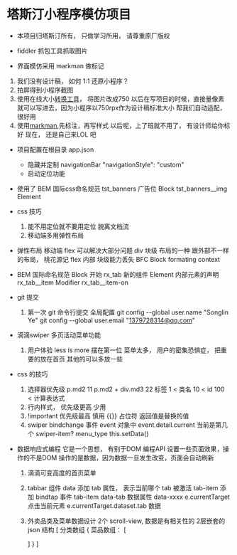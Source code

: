 # 塔斯汀小程序模仿项目


- 本项目归塔斯汀所有， 只做学习所用， 请尊重原厂版权

- fiddler  抓包工具抓取图片

- 界面模仿采用 markman 做标记
 1. 我们没有设计稿， 如何 1:1 还原小程序？
 2. 拍屏得到小程序截图
 3. 使用在线大小[转换工具](https://www.gaitubao.com/)， 将图片改成750
  以后在写项目的时候，直接量像素就可以写进去，因为小程序以750rpx作为设计稿标准大小
  帮我们自动适配，很好用
4. 使用[markman](http://www.getmarkman.com/),先标注，再写样式
  以后呢，上了班就不用了， 有设计师给你标好
  现在， 还是自己来LOL 吧

- 项目配置在根目录 app.json
  - 隐藏并定制 navigationBar
    "navigationStyle": "custom"
  - 启动定位功能

- 使用了 BEM 国际css命名规范
  tst_banners 广告位 Block
  tst_banners__img  Element

- css 技巧
  1. 能不用定位就不要用定位
    脱离文档流
  2. 移动端多用弹性布局

- 弹性布局
  移动端 flex 可以解决大部分问题
  div 块级
  布局的一种  跟外部不一样的布局， 桃花源记
  flex 内部  块级能力丢失   BFC
  Block formating context

- BEM 国际命名规范
  Block 开始 rx_tab 新的组件
  Element 内部元素的声明  rx_tab__item
  Modifier  rx_tab__item-on


- git 提交
  1. 第一次 git 命令行提交
    全局配置 git config --global user.name "Songlin Ye"
      git config --global user.email "1379728314@qq.com"



- 滴滴swiper 多页活动菜单功能
  1. 用户体验 less is more  摆在第一位
    菜单太多， 用户的密集恐惧症， 把重要的放在首页
    其他的可以多放一些

- css 的技巧
  1. 选择器优先级
    p.md2 11
    p.md2 + div.md3    22
    标签 1 < 类名 10 < id 100 < 计算表达式
  2. 行内样式， 优先级更高  少用
  3. !important 优先级最高  慎用
    {{}} 占位符   返回值是替换的值
  4. swiper bindchange 事件
    event 对象中
      event.detail.current 当前是第几个 swiper-item?
      menu_type
      this.setData()
      
- 数据响应式编程
  它是一个思想， 有别于DOM 编程API
  设置一些页面效果，操作的不是DOM
  操作的是数据，因为数据一旦发生改变，页面会自动刷新
  1. 滴滴可变高度的首页菜单
  2. tabbar 组件
    data  添加  tab 属性，  表示当前哪个 tab 被激活
    tab-item 添加 bindtap 事件
    tab-item data-tab   数据属性  data-xxxx
    e.currentTarget 点击当前元素
    e.currentTarget.dataset.tab 数据
  3. 外卖品类及菜单数据设计
    2个 scroll-view, 数据是有相关性的
    2层嵌套的 json 结构
    [ 分类数组
      {
        菜品数组： [
          
        ]
      }
    ]
